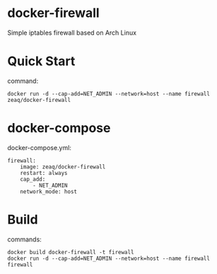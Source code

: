 # docker-firewall
Simple iptables firewall based on Arch Linux

# Quick Start
command:

    docker run -d --cap-add=NET_ADMIN --network=host --name firewall zeaq/docker-firewall

# docker-compose
docker-compose.yml:

    firewall:
        image: zeaq/docker-firewall
        restart: always
        cap_add:
            - NET_ADMIN
        network_mode: host

# Build
commands:

	docker build docker-firewall -t firewall
	docker run -d --cap-add=NET_ADMIN --network=host --name firewall firewall

